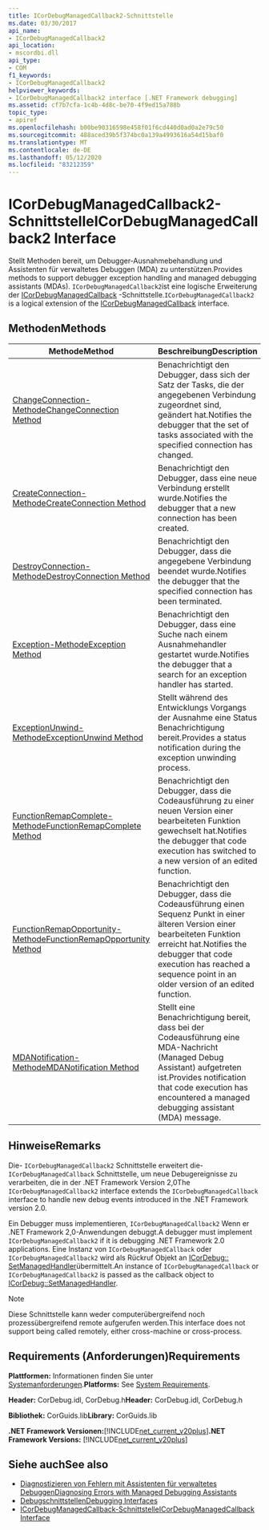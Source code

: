 ```yaml
---
title: ICorDebugManagedCallback2-Schnittstelle
ms.date: 03/30/2017
api_name:
- ICorDebugManagedCallback2
api_location:
- mscordbi.dll
api_type:
- COM
f1_keywords:
- ICorDebugManagedCallback2
helpviewer_keywords:
- ICorDebugManagedCallback2 interface [.NET Framework debugging]
ms.assetid: cf7b7cfa-1c4b-4d8c-be70-4f9ed15a788b
topic_type:
- apiref
ms.openlocfilehash: b00be90316598e458f01f6cd440d0ad0a2e79c50
ms.sourcegitcommit: 488aced39b5f374bc0a139a4993616a54d15baf0
ms.translationtype: MT
ms.contentlocale: de-DE
ms.lasthandoff: 05/12/2020
ms.locfileid: "83212359"
---
```

# <a name="icordebugmanagedcallback2-interface"></a><span data-ttu-id="816fd-102">ICorDebugManagedCallback2-Schnittstelle</span><span class="sxs-lookup"><span data-stu-id="816fd-102">ICorDebugManagedCallback2 Interface</span></span>
<span data-ttu-id="816fd-103">Stellt Methoden bereit, um Debugger-Ausnahmebehandlung und Assistenten für verwaltetes Debuggen (MDA) zu unterstützen.</span><span class="sxs-lookup"><span data-stu-id="816fd-103">Provides methods to support debugger exception handling and managed debugging assistants (MDAs).</span></span> <span data-ttu-id="816fd-104">`ICorDebugManagedCallback2`ist eine logische Erweiterung der [ICorDebugManagedCallback](icordebugmanagedcallback-interface.md) -Schnittstelle.</span><span class="sxs-lookup"><span data-stu-id="816fd-104">`ICorDebugManagedCallback2` is a logical extension of the [ICorDebugManagedCallback](icordebugmanagedcallback-interface.md) interface.</span></span>  
  
## <a name="methods"></a><span data-ttu-id="816fd-105">Methoden</span><span class="sxs-lookup"><span data-stu-id="816fd-105">Methods</span></span>  
  
|<span data-ttu-id="816fd-106">Methode</span><span class="sxs-lookup"><span data-stu-id="816fd-106">Method</span></span>|<span data-ttu-id="816fd-107">Beschreibung</span><span class="sxs-lookup"><span data-stu-id="816fd-107">Description</span></span>|  
|------------|-----------------|  
|[<span data-ttu-id="816fd-108">ChangeConnection-Methode</span><span class="sxs-lookup"><span data-stu-id="816fd-108">ChangeConnection Method</span></span>](icordebugmanagedcallback2-changeconnection-method.md)|<span data-ttu-id="816fd-109">Benachrichtigt den Debugger, dass sich der Satz der Tasks, die der angegebenen Verbindung zugeordnet sind, geändert hat.</span><span class="sxs-lookup"><span data-stu-id="816fd-109">Notifies the debugger that the set of tasks associated with the specified connection has changed.</span></span>|  
|[<span data-ttu-id="816fd-110">CreateConnection-Methode</span><span class="sxs-lookup"><span data-stu-id="816fd-110">CreateConnection Method</span></span>](icordebugmanagedcallback2-createconnection-method.md)|<span data-ttu-id="816fd-111">Benachrichtigt den Debugger, dass eine neue Verbindung erstellt wurde.</span><span class="sxs-lookup"><span data-stu-id="816fd-111">Notifies the debugger that a new connection has been created.</span></span>|  
|[<span data-ttu-id="816fd-112">DestroyConnection-Methode</span><span class="sxs-lookup"><span data-stu-id="816fd-112">DestroyConnection Method</span></span>](icordebugmanagedcallback2-destroyconnection-method.md)|<span data-ttu-id="816fd-113">Benachrichtigt den Debugger, dass die angegebene Verbindung beendet wurde.</span><span class="sxs-lookup"><span data-stu-id="816fd-113">Notifies the debugger that the specified connection has been terminated.</span></span>|  
|[<span data-ttu-id="816fd-114">Exception-Methode</span><span class="sxs-lookup"><span data-stu-id="816fd-114">Exception Method</span></span>](icordebugmanagedcallback2-exception-method.md)|<span data-ttu-id="816fd-115">Benachrichtigt den Debugger, dass eine Suche nach einem Ausnahmehandler gestartet wurde.</span><span class="sxs-lookup"><span data-stu-id="816fd-115">Notifies the debugger that a search for an exception handler has started.</span></span>|  
|[<span data-ttu-id="816fd-116">ExceptionUnwind-Methode</span><span class="sxs-lookup"><span data-stu-id="816fd-116">ExceptionUnwind Method</span></span>](icordebugmanagedcallback2-exceptionunwind-method.md)|<span data-ttu-id="816fd-117">Stellt während des Entwicklungs Vorgangs der Ausnahme eine Status Benachrichtigung bereit.</span><span class="sxs-lookup"><span data-stu-id="816fd-117">Provides a status notification during the exception unwinding process.</span></span>|  
|[<span data-ttu-id="816fd-118">FunctionRemapComplete-Methode</span><span class="sxs-lookup"><span data-stu-id="816fd-118">FunctionRemapComplete Method</span></span>](icordebugmanagedcallback2-functionremapcomplete-method.md)|<span data-ttu-id="816fd-119">Benachrichtigt den Debugger, dass die Codeausführung zu einer neuen Version einer bearbeiteten Funktion gewechselt hat.</span><span class="sxs-lookup"><span data-stu-id="816fd-119">Notifies the debugger that code execution has switched to a new version of an edited function.</span></span>|  
|[<span data-ttu-id="816fd-120">FunctionRemapOpportunity-Methode</span><span class="sxs-lookup"><span data-stu-id="816fd-120">FunctionRemapOpportunity Method</span></span>](icordebugmanagedcallback2-functionremapopportunity-method.md)|<span data-ttu-id="816fd-121">Benachrichtigt den Debugger, dass die Codeausführung einen Sequenz Punkt in einer älteren Version einer bearbeiteten Funktion erreicht hat.</span><span class="sxs-lookup"><span data-stu-id="816fd-121">Notifies the debugger that code execution has reached a sequence point in an older version of an edited function.</span></span>|  
|[<span data-ttu-id="816fd-122">MDANotification-Methode</span><span class="sxs-lookup"><span data-stu-id="816fd-122">MDANotification Method</span></span>](icordebugmanagedcallback2-mdanotification-method.md)|<span data-ttu-id="816fd-123">Stellt eine Benachrichtigung bereit, dass bei der Codeausführung eine MDA-Nachricht (Managed Debug Assistant) aufgetreten ist.</span><span class="sxs-lookup"><span data-stu-id="816fd-123">Provides notification that code execution has encountered a managed debugging assistant (MDA) message.</span></span>|  
  
## <a name="remarks"></a><span data-ttu-id="816fd-124">Hinweise</span><span class="sxs-lookup"><span data-stu-id="816fd-124">Remarks</span></span>  
 <span data-ttu-id="816fd-125">Die- `ICorDebugManagedCallback2` Schnittstelle erweitert die- `ICorDebugManagedCallback` Schnittstelle, um neue Debugereignisse zu verarbeiten, die in der .NET Framework Version 2,0</span><span class="sxs-lookup"><span data-stu-id="816fd-125">The `ICorDebugManagedCallback2` interface extends the `ICorDebugManagedCallback` interface to handle new debug events introduced in the .NET Framework version 2.0.</span></span>  
  
 <span data-ttu-id="816fd-126">Ein Debugger muss implementieren, `ICorDebugManagedCallback2` Wenn er .NET Framework 2,0-Anwendungen debuggt.</span><span class="sxs-lookup"><span data-stu-id="816fd-126">A debugger must implement `ICorDebugManagedCallback2` if it is debugging .NET Framework 2.0 applications.</span></span> <span data-ttu-id="816fd-127">Eine Instanz von `ICorDebugManagedCallback` oder `ICorDebugManagedCallback2` wird als Rückruf Objekt an [ICorDebug:: SetManagedHandler](icordebug-setmanagedhandler-method.md)übermittelt.</span><span class="sxs-lookup"><span data-stu-id="816fd-127">An instance of `ICorDebugManagedCallback` or `ICorDebugManagedCallback2` is passed as the callback object to [ICorDebug::SetManagedHandler](icordebug-setmanagedhandler-method.md).</span></span>  
  
> [!NOTE]
> <span data-ttu-id="816fd-128">Diese Schnittstelle kann weder computerübergreifend noch prozessübergreifend remote aufgerufen werden.</span><span class="sxs-lookup"><span data-stu-id="816fd-128">This interface does not support being called remotely, either cross-machine or cross-process.</span></span>  
  
## <a name="requirements"></a><span data-ttu-id="816fd-129">Requirements (Anforderungen)</span><span class="sxs-lookup"><span data-stu-id="816fd-129">Requirements</span></span>  
 <span data-ttu-id="816fd-130">**Plattformen:** Informationen finden Sie unter [Systemanforderungen](../../get-started/system-requirements.md).</span><span class="sxs-lookup"><span data-stu-id="816fd-130">**Platforms:** See [System Requirements](../../get-started/system-requirements.md).</span></span>  
  
 <span data-ttu-id="816fd-131">**Header:** CorDebug.idl, CorDebug.h</span><span class="sxs-lookup"><span data-stu-id="816fd-131">**Header:** CorDebug.idl, CorDebug.h</span></span>  
  
 <span data-ttu-id="816fd-132">**Bibliothek:** CorGuids.lib</span><span class="sxs-lookup"><span data-stu-id="816fd-132">**Library:** CorGuids.lib</span></span>  
  
 <span data-ttu-id="816fd-133">**.NET Framework Versionen:**[!INCLUDE[net_current_v20plus](../../../../includes/net-current-v20plus-md.md)]</span><span class="sxs-lookup"><span data-stu-id="816fd-133">**.NET Framework Versions:** [!INCLUDE[net_current_v20plus](../../../../includes/net-current-v20plus-md.md)]</span></span>  
  
## <a name="see-also"></a><span data-ttu-id="816fd-134">Siehe auch</span><span class="sxs-lookup"><span data-stu-id="816fd-134">See also</span></span>

- [<span data-ttu-id="816fd-135">Diagnostizieren von Fehlern mit Assistenten für verwaltetes Debuggen</span><span class="sxs-lookup"><span data-stu-id="816fd-135">Diagnosing Errors with Managed Debugging Assistants</span></span>](../../debug-trace-profile/diagnosing-errors-with-managed-debugging-assistants.md)
- [<span data-ttu-id="816fd-136">Debugschnittstellen</span><span class="sxs-lookup"><span data-stu-id="816fd-136">Debugging Interfaces</span></span>](debugging-interfaces.md)
- [<span data-ttu-id="816fd-137">ICorDebugManagedCallback-Schnittstelle</span><span class="sxs-lookup"><span data-stu-id="816fd-137">ICorDebugManagedCallback Interface</span></span>](icordebugmanagedcallback-interface.md)
